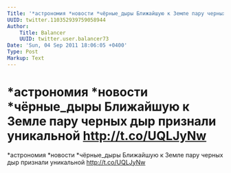 ```yaml
---
Title: '*астрономия *новости *чёрные_дыры Ближайшую к Земле пару черных дыр признали уникальной http://t.co/UQLJyNw'
UUID: twitter.110352939759058944
Author:
    Title: Balancer
    UUID: twitter.user.balancer73
Date: 'Sun, 04 Sep 2011 18:06:05 +0400'
Type: Post
Markup: Text
---
```


# *астрономия *новости *чёрные_дыры Ближайшую к Земле пару черных дыр признали уникальной http://t.co/UQLJyNw

*астрономия *новости *чёрные_дыры Ближайшую к Земле пару
черных дыр признали уникальной http://t.co/UQLJyNw